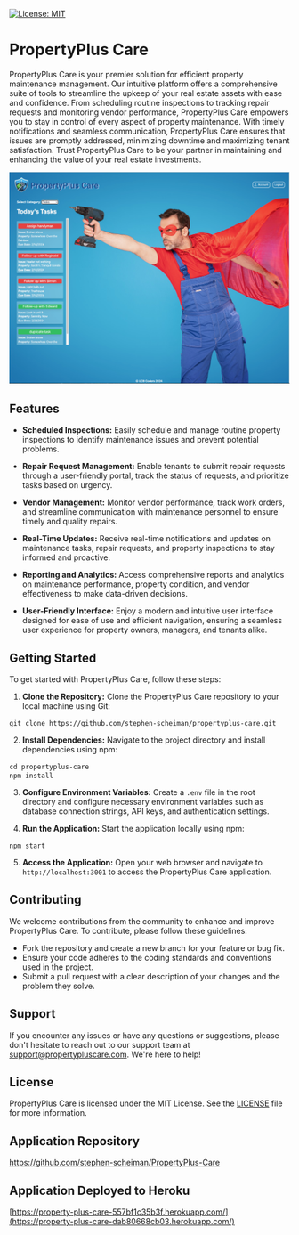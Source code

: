 [![License: MIT](https://img.shields.io/badge/License-MIT-yellow.svg)](https://opensource.org/licenses/MIT)
# PropertyPlus Care

PropertyPlus Care is your premier solution for efficient property maintenance management. Our intuitive platform offers a comprehensive suite of tools to streamline the upkeep of your real estate assets with ease and confidence. From scheduling routine inspections to tracking repair requests and monitoring vendor performance, PropertyPlus Care empowers you to stay in control of every aspect of property maintenance. With timely notifications and seamless communication, PropertyPlus Care ensures that issues are promptly addressed, minimizing downtime and maximizing tenant satisfaction. Trust PropertyPlus Care to be your partner in maintaining and enhancing the value of your real estate investments.

![image](/public/img/screencap.png)

## Features

- **Scheduled Inspections:** Easily schedule and manage routine property inspections to identify maintenance issues and prevent potential problems.

- **Repair Request Management:** Enable tenants to submit repair requests through a user-friendly portal, track the status of requests, and prioritize tasks based on urgency.

- **Vendor Management:** Monitor vendor performance, track work orders, and streamline communication with maintenance personnel to ensure timely and quality repairs.

- **Real-Time Updates:** Receive real-time notifications and updates on maintenance tasks, repair requests, and property inspections to stay informed and proactive.

- **Reporting and Analytics:** Access comprehensive reports and analytics on maintenance performance, property condition, and vendor effectiveness to make data-driven decisions.

- **User-Friendly Interface:** Enjoy a modern and intuitive user interface designed for ease of use and efficient navigation, ensuring a seamless user experience for property owners, managers, and tenants alike.

## Getting Started

To get started with PropertyPlus Care, follow these steps:

1. **Clone the Repository:** Clone the PropertyPlus Care repository to your local machine using Git:
```
git clone https://github.com/stephen-scheiman/propertyplus-care.git
```
2. **Install Dependencies:** Navigate to the project directory and install dependencies using npm:
```
cd propertyplus-care
npm install
```
3. **Configure Environment Variables:** Create a `.env` file in the root directory and configure necessary environment variables such as database connection strings, API keys, and authentication settings.

4. **Run the Application:** Start the application locally using npm:
```
npm start
```

5. **Access the Application:** Open your web browser and navigate to `http://localhost:3001` to access the PropertyPlus Care application.

## Contributing

We welcome contributions from the community to enhance and improve PropertyPlus Care. To contribute, please follow these guidelines:

- Fork the repository and create a new branch for your feature or bug fix.
- Ensure your code adheres to the coding standards and conventions used in the project.
- Submit a pull request with a clear description of your changes and the problem they solve.

## Support

If you encounter any issues or have any questions or suggestions, please don't hesitate to reach out to our support team at support@propertypluscare.com. We're here to help!

## License

PropertyPlus Care is licensed under the MIT License. See the [LICENSE](LICENSE) file for more information.

## Application Repository
https://github.com/stephen-scheiman/PropertyPlus-Care

## Application Deployed to Heroku
[https://property-plus-care-557bf1c35b3f.herokuapp.com/](https://property-plus-care-dab80668cb03.herokuapp.com/)
